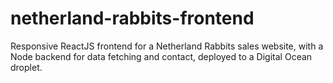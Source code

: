# netherland-rabbits-frontend
Responsive ReactJS frontend for a Netherland Rabbits sales website, with a Node backend for data fetching and contact, deployed to a Digital Ocean droplet.
